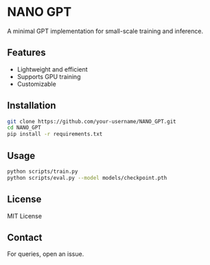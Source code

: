 # NANO GPT

A minimal GPT implementation for small-scale training and inference.

## Features
- Lightweight and efficient
- Supports GPU training
- Customizable

## Installation
```bash
git clone https://github.com/your-username/NANO_GPT.git
cd NANO_GPT
pip install -r requirements.txt
```

## Usage
```bash
python scripts/train.py
python scripts/eval.py --model models/checkpoint.pth
```

## License
MIT License

## Contact
For queries, open an issue.

